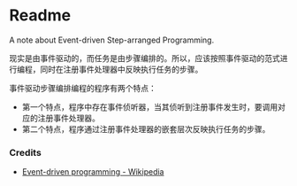 # Readme
A note about Event-driven Step-arranged Programming.

现实是由事件驱动的，而任务是由步骤编排的。所以，应该按照事件驱动的范式进行编程，同时在注册事件处理器中反映执行任务的步骤。

事件驱动步骤编排编程的程序有两个特点：
- 第一个特点，程序中存在事件侦听器，当其侦听到注册事件发生时，要调用对应的注册事件处理器。
- 第二个特点，程序通过注册事件处理器的嵌套层次反映执行任务的步骤。

### Credits
- [Event-driven programming - Wikipedia](https://www.wikipedia.org/wiki/Event-driven_programming)

